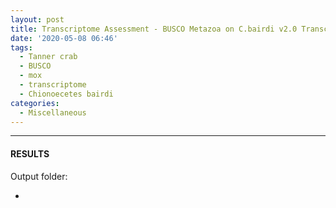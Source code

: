 ```yaml
---
layout: post
title: Transcriptome Assessment - BUSCO Metazoa on C.bairdi v2.0 Transcriptome
date: '2020-05-08 06:46'
tags: 
  - Tanner crab
  - BUSCO
  - mox
  - transcriptome
  - Chionoecetes bairdi
categories: 
  - Miscellaneous
---
```




---

#### RESULTS

Output folder:

- []()

